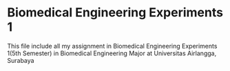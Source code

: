 # Biomedical Engineering Experiments 1
 This file include all my assignment in Biomedical Engineering Experiments 1(5th Semester) in Biomedical Engineering Major at Universitas Airlangga, Surabaya
